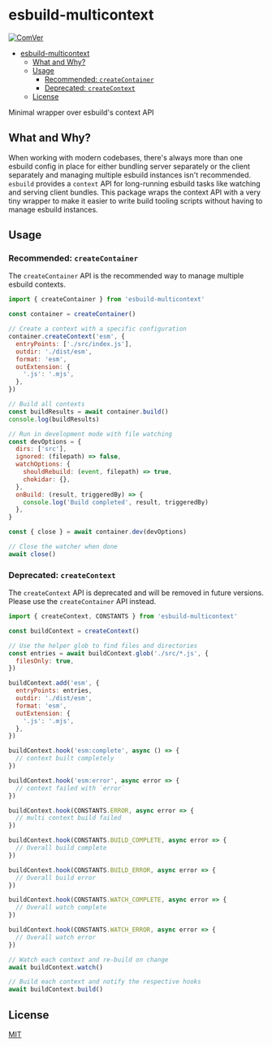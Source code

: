 # esbuild-multicontext

[![ComVer](https://img.shields.io/badge/ComVer-compliant-brightgreen.svg?&display_name=tag&style=flat&colorA=181819&colorB=181819)](https://gitlab.com/staltz/comver#compatible-versioning-specification-comver)

- [esbuild-multicontext](#esbuild-multicontext)
  - [What and Why?](#what-and-why)
  - [Usage](#usage)
    - [Recommended: `createContainer`](#recommended-createcontainer)
    - [Deprecated: `createContext`](#deprecated-createcontext)
  - [License](#license)



Minimal wrapper over esbuild's context API

## What and Why?

When working with modern codebases, there's always more than one esbuild config in place for either bundling server separately or the client separately and managing multiple esbuild instances isn't recommended. `esbuild` provides a `context` API for long-running esbuild tasks like watching and serving client bundles. This package wraps the context API with a very tiny wrapper to make it easier to write build tooling scripts without having to manage esbuild instances.

## Usage


### Recommended: `createContainer`

The `createContainer` API is the recommended way to manage multiple esbuild contexts.

```js
import { createContainer } from 'esbuild-multicontext'

const container = createContainer()

// Create a context with a specific configuration
container.createContext('esm', {
  entryPoints: ['./src/index.js'],
  outdir: './dist/esm',
  format: 'esm',
  outExtension: {
    '.js': '.mjs',
  },
})

// Build all contexts
const buildResults = await container.build()
console.log(buildResults)

// Run in development mode with file watching
const devOptions = {
  dirs: ['src'],
  ignored: (filepath) => false,
  watchOptions: {
    shouldRebuild: (event, filepath) => true,
    chokidar: {},
  },
  onBuild: (result, triggeredBy) => {
    console.log('Build completed', result, triggeredBy)
  },
}

const { close } = await container.dev(devOptions)

// Close the watcher when done
await close()
```

### Deprecated: `createContext`

The `createContext` API is deprecated and will be removed in future versions. Please use the `createContainer` API instead.

```js
import { createContext, CONSTANTS } from 'esbuild-multicontext'

const buildContext = createContext()

// Use the helper glob to find files and directories
const entries = await buildContext.glob('./src/*.js', {
  filesOnly: true,
})

buildContext.add('esm', {
  entryPoints: entries,
  outdir: './dist/esm',
  format: 'esm',
  outExtension: {
    '.js': '.mjs',
  },
})

buildContext.hook('esm:complete', async () => {
  // context built completely
})

buildContext.hook('esm:error', async error => {
  // context failed with `error`
})

buildContext.hook(CONSTANTS.ERROR, async error => {
  // multi context build failed
})

buildContext.hook(CONSTANTS.BUILD_COMPLETE, async error => {
  // Overall build complete
})

buildContext.hook(CONSTANTS.BUILD_ERROR, async error => {
  // Overall build error
})

buildContext.hook(CONSTANTS.WATCH_COMPLETE, async error => {
  // Overall watch complete
})

buildContext.hook(CONSTANTS.WATCH_ERROR, async error => {
  // Overall watch error
})

// Watch each context and re-build on change
await buildContext.watch()

// Build each context and notify the respective hooks
await buildContext.build()
```


## License

[MIT](/LICENSE)
